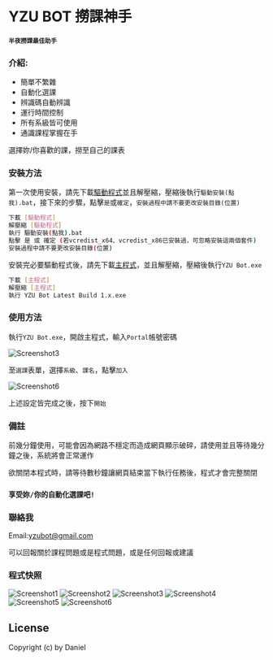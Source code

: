 # YZU BOT 撈課神手
#### `半夜撈課最佳助手`

### 介紹:
  - 簡單不繁雜 
  - 自動化選課
  - 辨識碼自動辨識
  - 運行時間控制
  - 所有系級皆可使用
  - 通識課程掌握在手

選擇妳/你喜歡的課，撈至自己的課表

### 安裝方法
第一次使用安裝，請先下載[驅動程式]並且解壓縮，壓縮後執行`驅動安裝(點我).bat`，接下來的步驟，點擊`是`或`確定`，`安裝過程中請不要更改安裝目錄(位置)`

```sh
下載 [驅動程式]
解壓縮 [驅動程式]
執行 驅動安裝(點我).bat
點擊 是 或 確定 (若vcredist_x64、vcredist_x86已安裝過，可忽略安裝這兩個套件)
安裝過程中請不要更改安裝目錄(位置)
```
安裝完必要驅動程式後，請先下載[主程式]，並且解壓縮，壓縮後執行`YZU Bot.exe`
```sh
下載 [主程式]
解壓縮 [主程式]
執行 YZU Bot Latest Build 1.x.exe
```
### 使用方法
執行`YZU Bot.exe`，開啟主程式，輸入`Portal`帳號密碼

![Screenshot3](https://raw.githubusercontent.com/yzubot/yzubot/af1034538c869179e48258bb1905a86a24f8a520/YZU%20Bot%20Screenshot3.png)

至`選課`表單，選擇`系級`、`課名`，點擊`加入`

![Screenshot6](https://raw.githubusercontent.com/yzubot/yzubot/f649f50690b733713189656382967284e5752342/YZU%20Bot%20Screenshot6.png)

上述設定皆完成之後，按下`開始`

### 備註

前幾分鐘使用，可能會因為網路不穩定而造成網頁顯示破碎，請使用並且等待幾分鐘之後，系統將會正常運作

欲關閉本程式時，請等待數秒鐘讓網頁結束當下執行任務後，程式才會完整關閉

### `享受妳/你的自動化選課吧!`

### 聯絡我

Email:yzubot@gmail.com

可以回報關於課程問題或是程式問題，或是任何回報或建議


### 程式快照

![Screenshot1](https://raw.githubusercontent.com/yzubot/yzubot/13c0a1f12d8e9746426dc71204e9c38480488e4a/YZU%20Bot%20Screenshot1.png)
![Screenshot2](https://raw.githubusercontent.com/yzubot/yzubot/0e94dc031d516394bb093dda1199e4d8f29fadd6/YZU%20Bot%20Screenshot2.png)
![Screenshot3](https://raw.githubusercontent.com/yzubot/yzubot/af1034538c869179e48258bb1905a86a24f8a520/YZU%20Bot%20Screenshot3.png)
![Screenshot4](https://raw.githubusercontent.com/yzubot/yzubot/12a8d61174adcbb60cab801ac571b732f67e8a2b/YZU%20Bot%20Screenshot4.png)
![Screenshot5](https://raw.githubusercontent.com/yzubot/yzubot/17e377b57cf950ed5068f276ced2e8bb25870149/YZU%20Bot%20Screenshot5.png)
![Screenshot6](https://raw.githubusercontent.com/yzubot/yzubot/f649f50690b733713189656382967284e5752342/YZU%20Bot%20Screenshot6.png)


License
----
Copyright (c) by Daniel


   [驅動程式]: <https://1drv.ms/u/s!Apch_r0B3YCra31486OfLY7xVFQ>
   [驅動程式dropbox]: <https://www.dropbox.com/s/4ag4spicx18614s/%E9%A9%85%E5%8B%95%E7%A8%8B%E5%BC%8F.zip?dl=0>
   [主程式]: <https://github.com/yzubot/yzubot/raw/master/YZUbot%20Latest%20Build%201.5.zip>
   
